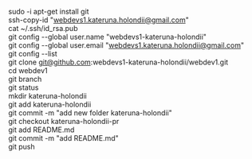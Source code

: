 sudo -i
apt-get install git  
ssh-copy-id "webdevs1.kateruna.holondii@gmail.com"  
cat ~/.ssh/id_rsa.pub  
git config --global user.name "webdevs1-kateruna-holondii"  
git config --global user.email "webdevs1.kateruna.holondii@gmail.com"  
git config --list  
git clone git@github.com:webdevs1-kateruna-holondii/webdev1.git  
cd webdev1  
git branch  
git status  
mkdir kateruna-holondii  
git add kateruna-holondii  
git commit -m "add new folder kateruna-holondii"  
git checkout kateruna-holondii-pr  
git add README.md  
git commit -m "add README.md"  
git push  

